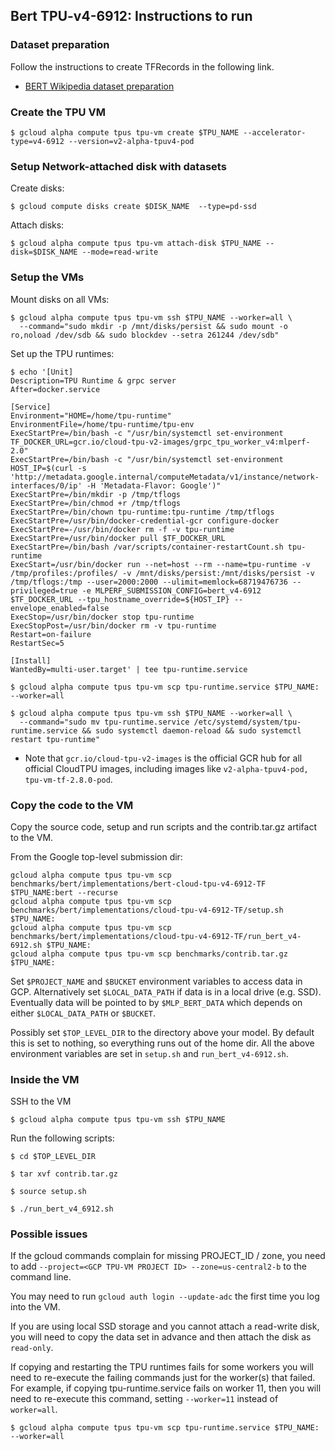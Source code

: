 
## Bert TPU-v4-6912: Instructions to run

### Dataset preparation

Follow the instructions to create TFRecords in the following link.

*   [BERT Wikipedia dataset preparation](https://github.com/mlperf/training/tree/master/language_model/tensorflow/bert#download-and-preprocess-datasets)

### Create the TPU VM
```
$ gcloud alpha compute tpus tpu-vm create $TPU_NAME --accelerator-type=v4-6912 --version=v2-alpha-tpuv4-pod
```

### Setup Network-attached disk with datasets

Create disks:

```
$ gcloud compute disks create $DISK_NAME  --type=pd-ssd
```

Attach disks:

```
$ gcloud alpha compute tpus tpu-vm attach-disk $TPU_NAME --disk=$DISK_NAME --mode=read-write
```


### Setup the VMs

Mount disks on all VMs:

```
$ gcloud alpha compute tpus tpu-vm ssh $TPU_NAME --worker=all \
  --command="sudo mkdir -p /mnt/disks/persist && sudo mount -o ro,noload /dev/sdb && sudo blockdev --setra 261244 /dev/sdb"
```

Set up the TPU runtimes:

```
$ echo '[Unit]
Description=TPU Runtime & grpc server
After=docker.service

[Service]
Environment="HOME=/home/tpu-runtime"
EnvironmentFile=/home/tpu-runtime/tpu-env
ExecStartPre=/bin/bash -c "/usr/bin/systemctl set-environment TF_DOCKER_URL=gcr.io/cloud-tpu-v2-images/grpc_tpu_worker_v4:mlperf-2.0"
ExecStartPre=/bin/bash -c "/usr/bin/systemctl set-environment HOST_IP=$(curl -s 'http://metadata.google.internal/computeMetadata/v1/instance/network-interfaces/0/ip' -H 'Metadata-Flavor: Google')"
ExecStartPre=/bin/mkdir -p /tmp/tflogs
ExecStartPre=/bin/chmod +r /tmp/tflogs
ExecStartPre=/bin/chown tpu-runtime:tpu-runtime /tmp/tflogs
ExecStartPre=/usr/bin/docker-credential-gcr configure-docker
ExecStartPre=-/usr/bin/docker rm -f -v tpu-runtime
ExecStartPre=/usr/bin/docker pull $TF_DOCKER_URL
ExecStartPre=/bin/bash /var/scripts/container-restartCount.sh tpu-runtime
ExecStart=/usr/bin/docker run --net=host --rm --name=tpu-runtime -v /tmp/profiles:/profiles/ -v /mnt/disks/persist:/mnt/disks/persist -v /tmp/tflogs:/tmp --user=2000:2000 --ulimit=memlock=68719476736 --privileged=true -e MLPERF_SUBMISSION_CONFIG=bert_v4-6912 $TF_DOCKER_URL --tpu_hostname_override=${HOST_IP} --envelope_enabled=false
ExecStop=/usr/bin/docker stop tpu-runtime
ExecStopPost=/usr/bin/docker rm -v tpu-runtime
Restart=on-failure
RestartSec=5

[Install]
WantedBy=multi-user.target' | tee tpu-runtime.service

$ gcloud alpha compute tpus tpu-vm scp tpu-runtime.service $TPU_NAME: --worker=all

$ gcloud alpha compute tpus tpu-vm ssh $TPU_NAME --worker=all \
  --command="sudo mv tpu-runtime.service /etc/systemd/system/tpu-runtime.service && sudo systemctl daemon-reload && sudo systemctl restart tpu-runtime"

```

* Note that `gcr.io/cloud-tpu-v2-images` is the official GCR hub for all official CloudTPU images, including images like `v2-alpha-tpuv4-pod, tpu-vm-tf-2.8.0-pod`.

### Copy the code to the VM

Copy the source code, setup and run scripts and the contrib.tar.gz artifact to the VM.

From the Google top-level submission dir:
```
gcloud alpha compute tpus tpu-vm scp benchmarks/bert/implementations/bert-cloud-tpu-v4-6912-TF $TPU_NAME:bert --recurse
gcloud alpha compute tpus tpu-vm scp benchmarks/bert/implementations/cloud-tpu-v4-6912-TF/setup.sh $TPU_NAME:
gcloud alpha compute tpus tpu-vm scp benchmarks/bert/implementations/cloud-tpu-v4-6912-TF/run_bert_v4-6912.sh $TPU_NAME:
gcloud alpha compute tpus tpu-vm scp benchmarks/contrib.tar.gz $TPU_NAME:
```

Set `$PROJECT_NAME` and `$BUCKET` environment variables to access data in GCP.
Alternatively set `$LOCAL_DATA_PATH` if data is in a local drive (e.g. SSD).
Eventually data will be pointed to by `$MLP_BERT_DATA` which depends on either
`$LOCAL_DATA_PATH` or `$BUCKET`.

Possibly set `$TOP_LEVEL_DIR` to the directory above your model. By default this is set to nothing, so everything runs out of the home dir.
All the above environment variables are set in `setup.sh` and `run_bert_v4-6912.sh`.

### Inside the VM

SSH to the VM

```
$ gcloud alpha compute tpus tpu-vm ssh $TPU_NAME
```

Run the following scripts:

```
$ cd $TOP_LEVEL_DIR

$ tar xvf contrib.tar.gz

$ source setup.sh

$ ./run_bert_v4_6912.sh
```

### Possible issues

If the gcloud commands complain for missing PROJECT_ID / zone, you need to add `--project=<GCP TPU-VM PROJECT ID> --zone=us-central2-b` to the command line.

You may need to run `gcloud auth login --update-adc` the first time you log into the VM.

If you are using local SSD storage and you cannot attach a read-write disk, you will need to copy the data set in advance and then attach the disk as `read-only`.

If copying and restarting the TPU runtimes fails for some workers you will need to re-execute the failing commands just for the worker(s) that failed.
For example, if copying tpu-runtime.service fails on worker 11, then you will need to re-execute this command, setting `--worker=11` instead of `worker=all`.

```$ gcloud alpha compute tpus tpu-vm scp tpu-runtime.service $TPU_NAME: --worker=all```
